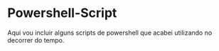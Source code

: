 # Powershell-Script

Aqui vou incluir alguns scripts de powershell que acabei utilizando no decorrer do tempo. 
